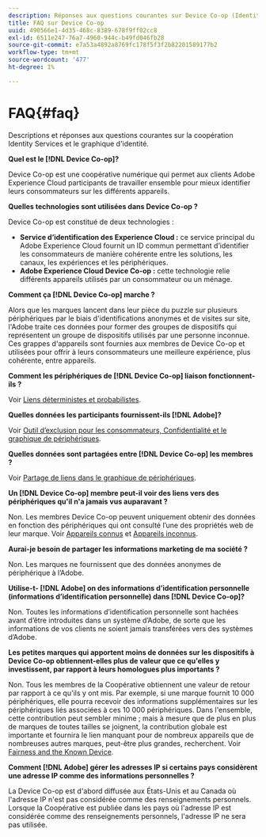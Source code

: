 ```yaml
---
description: Réponses aux questions courantes sur Device Co-op (Identity Services Cooperative et Identity Graph).
title: FAQ sur Device Co-op
uuid: 490566e1-4d35-468c-8389-678f9ff02cc8
exl-id: 6511e247-76a7-4960-944c-b49fd046fb28
source-git-commit: e7a53a4892a8769fc178f5f3f2b82201589177b2
workflow-type: tm+mt
source-wordcount: '477'
ht-degree: 1%

---
```


# FAQ{#faq}

Descriptions et réponses aux questions courantes sur la coopération Identity Services et le graphique d&#39;identité.

**Quel est le  [!DNL Device Co-op]?**

Device Co-op est une coopérative numérique qui permet aux clients Adobe Experience Cloud participants de travailler ensemble pour mieux identifier leurs consommateurs sur les différents appareils.

**Quelles technologies sont utilisées dans Device Co-op ?**

Device Co-op est constitué de deux technologies :

* **Service d’identification des Experience Cloud :** ce service principal du Adobe Experience Cloud fournit un ID commun permettant d’identifier les consommateurs de manière cohérente entre les solutions, les canaux, les expériences et les périphériques.
* **Adobe Experience Cloud Device Co-op :** cette technologie relie différents appareils utilisés par un consommateur ou un ménage.

**Comment ça  [!DNL Device Co-op] marche ?**

Alors que les marques lancent dans leur pièce du puzzle sur plusieurs périphériques par le biais d&#39;identifications anonymes et de visites sur site, l&#39;Adobe traite ces données pour former des groupes de dispositifs qui représentent un groupe de dispositifs utilisés par une personne inconnue. Ces grappes d&#39;appareils sont fournies aux membres de Device Co-op et utilisées pour offrir à leurs consommateurs une meilleure expérience, plus cohérente, entre appareils.

**Comment les périphériques de  [!DNL Device Co-op] liaison fonctionnent-ils ?**

Voir [Liens déterministes et probabilistes](processes/links.md#concept-58bb7ab25f904f5f98d645e35205c931).

**Quelles données les participants fournissent-ils  [!DNL Adobe]?**

Voir [Outil d’exclusion pour les consommateurs, Confidentialité et le graphique de périphériques](privacy.md#concept-fa1346e6b95a484eaeafc9bebe3cd6be).

**Quelles données sont partagées entre  [!DNL Device Co-op] les membres ?**

Voir [Partage de liens dans le graphique de périphériques](processes/link-sharing.md#concept-7168053105a94649a3f092d375d79eaf).

<!--
Removed at Asa's request.
<p><b>What does <span class="keyword"> Adobe </span> see via the <span class="wintitle"> Device Graph </span>?</b> </p>
<p>Adobe can see which devices are most likely being used by the same person, using probabilistic and deterministic device graph algorithms. This match between a group of devices and a person is really two numbers that are linked to each other. One number represents a group of devices believed to belong to the same person while the other number represents a person. Adobe makes this linked device information available to consumers as well, so they can correct misinformation and/or opt-out one or all devices from the Device Co-op. </p>
-->

**Un  [!DNL Device Co-op] membre peut-il voir des liens vers des périphériques qu&#39;il n&#39;a jamais vus auparavant ?**

Non. Les membres Device Co-op peuvent uniquement obtenir des données en fonction des périphériques qui ont consulté l’une des propriétés web de leur marque. Voir [Appareils connus](processes/known-device.md#concept-8e87c276819a48bfac5cef10b45216d1) et [Appareils inconnus](processes/unknown-device.md#concept-95090d341cdc4c22ba4319d79d8f6e40).

**Aurai-je besoin de partager les informations marketing de ma société ?**

Non. Les marques ne fournissent que des données anonymes de périphérique à l’Adobe.

**Utilise-t- [!DNL Adobe] on des informations d’identification personnelle (informations d’identification personnelle) dans  [!DNL Device Co-op]?**

Non. Toutes les informations d’identification personnelle sont hachées avant d’être introduites dans un système d’Adobe, de sorte que les informations de vos clients ne soient jamais transférées vers des systèmes d’Adobe.

**Les petites marques qui apportent moins de données sur les dispositifs à Device Co-op obtiennent-elles plus de valeur que ce qu&#39;elles y investissent, par rapport à leurs homologues plus importants ?**

Non. Tous les membres de la Coopérative obtiennent une valeur de retour par rapport à ce qu&#39;ils y ont mis. Par exemple, si une marque fournit 10 000 périphériques, elle pourra recevoir des informations supplémentaires sur les périphériques liés associées à ces 10 000 périphériques. Dans l&#39;ensemble, cette contribution peut sembler minime ; mais à mesure que de plus en plus de marques de toutes tailles se joignent, la contribution globale est importante et fournira le lien manquant pour de nombreux appareils que de nombreuses autres marques, peut-être plus grandes, recherchent. Voir [Fairness and the Known Device](processes/known-device.md#section-0543188729d845d6b95db70b8b25e9f8).

**Comment  [!DNL Adobe] gérer les adresses IP si certains pays considèrent une adresse IP comme des informations personnelles ?**

La Device Co-op est d&#39;abord diffusée aux États-Unis et au Canada où l&#39;adresse IP n&#39;est pas considérée comme des renseignements personnels. Lorsque la Coopérative est publiée dans les pays où l&#39;adresse IP est considérée comme des renseignements personnels, l&#39;adresse IP ne sera pas utilisée.
